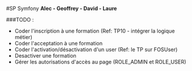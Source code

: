 #SP Symfony
**Alec - Geoffrey - David - Laure**

###TODO : 
 - Coder l'inscription à une formation (Ref: TP10 - intégrer la logique métier)
 - Coder l'acceptation à une formation
 - Coder l'activation/désactivation d'un user (Ref: le TP sur FOSUser)
 - Desactiver une formation
 - Gérer les autorisations d'accès au page (ROLE_ADMIN et ROLE_USER)